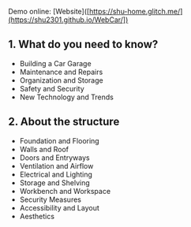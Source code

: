 Demo online: [Website]([https://shu-home.glitch.me/](https://shu2301.github.io/WebCar/])

## 1. What do you need to know?
  - Building a Car Garage
  - Maintenance and Repairs
  - Organization and Storage
  - Safety and Security
  - New Technology and Trends


## 2. About the structure
  - Foundation and Flooring
  - Walls and Roof
  - Doors and Entryways
  - Ventilation and Airflow
  - Electrical and Lighting
  - Storage and Shelving
  - Workbench and Workspace
  - Security Measures
  - Accessibility and Layout
  - Aesthetics
